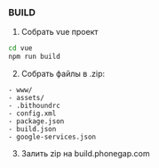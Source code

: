 ### BUILD

1. Собрать vue проект

```bash
cd vue
npm run build
```

2. Собрать файлы в .zip:

```
- www/
- assets/
- .bithoundrc
- config.xml
- package.json
- build.json
- google-services.json
```

3. Залить zip на build.phonegap.com
